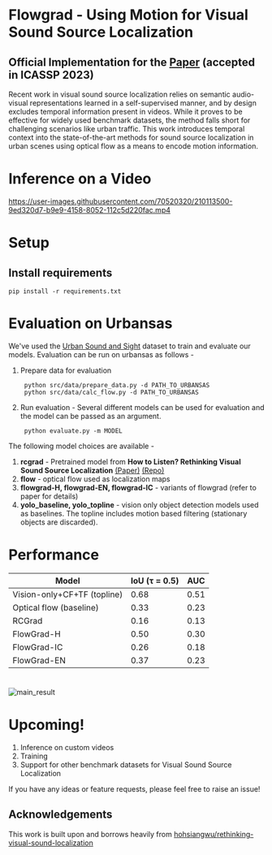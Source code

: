 # Flowgrad - Using Motion for Visual Sound Source Localization

## Official Implementation for the [Paper](https://arxiv.org/abs/2211.08367) (accepted in ICASSP 2023)

Recent work in visual sound source localization relies on semantic audio-visual representations learned in a self-supervised manner, and by design excludes temporal information present in videos. While it proves to be effective for widely used benchmark datasets, the method falls short for challenging scenarios like urban traffic. This work introduces temporal context into the state-of-the-art methods for sound source localization in urban scenes using optical flow as a means to encode motion information. 
# Inference on a Video
https://user-images.githubusercontent.com/70520320/210113500-9ed320d7-b9e9-4158-8052-112c5d220fac.mp4

# Setup
## Install requirements
    pip install -r requirements.txt

# Evaluation on Urbansas 
We've used the [Urban Sound and Sight](https://ieeexplore.ieee.org/document/9747644) dataset to train and evaluate our models. Evaluation can be run on urbansas as follows -

1. Prepare data for evaluation


        python src/data/prepare_data.py -d PATH_TO_URBANSAS
        python src/data/calc_flow.py -d PATH_TO_URBANSAS
2. Run evaluation - Several different models can be used for evaluation and the model can be passed as an argument. 

        python evaluate.py -m MODEL
The following model choices are available - 
1. **rcgrad** - Pretrained model from **How to Listen? Rethinking Visual Sound Source Localization** [(Paper)](https://arxiv.org/abs/2204.05156) [(Repo)](https://github.com/hohsiangwu/rethinking-visual-sound-localization)
2. **flow** - optical flow used as localization maps
3. **flowgrad-H, flowgrad-EN, flowgrad-IC** - variants of flowgrad (refer to paper for details)
4. **yolo_baseline, yolo_topline** - vision only object detection models used as baselines. The topline includes motion based filtering (stationary objects are discarded). 

# Performance 
| **Model**               | **IoU (τ = 0.5)** | **AUC** |
|-----------------------------|-------------------|---------|
| Vision-only+CF+TF (topline) | 0.68              | 0.51    |
| Optical flow (baseline)     | 0.33              | 0.23    |
| RCGrad                      | 0.16              | 0.13    |
| FlowGrad-H                  | 0.50              | 0.30    |
| FlowGrad-IC                 | 0.26              | 0.18    |
| FlowGrad-EN                 | 0.37              | 0.23    |

#
![main_result](https://user-images.githubusercontent.com/70520320/210113600-7425f095-bfa1-4a71-a317-de12f141287d.jpg)

# Upcoming! 
1. Inference on custom videos 
2. Training 
3. Support for other benchmark datasets for Visual Sound Source Localization

If you have any ideas or feature requests, please feel free to raise an issue!

## Acknowledgements
This work is built upon and borrows heavily from [hohsiangwu/rethinking-visual-sound-localization](https://github.com/hohsiangwu/rethinking-visual-sound-localization)


